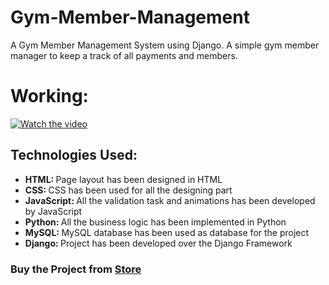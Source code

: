 # Gym-Member-Management
A Gym Member Management System using Django. A simple gym member manager to keep a track of all payments and members.

# Working:
[![Watch the video](https://img.youtube.com/vi/fqcFv9RPXzI/0.jpg)](https://youtu.be/fqcFv9RPXzI)

<h2>Technologies Used:</h2>
<ul>
    <li><b>HTML: </b>Page layout has been designed in HTML</li>
    <li><b>CSS: </b>CSS has been used for all the designing part</li>
    <li><b>JavaScript: </b>All the validation task and animations has been developed by JavaScript</li>
    <li><b>Python: </b>All the business logic has been implemented in Python</li>
    <li><b>MySQL: </b>MySQL database has been used as database for the project</li>
    <li><b>Django: </b>Project has been developed over the Django Framework</li>
</ul>

<h3>Buy the Project from <a href = "https://pythonista29.stores.instamojo.com/product/41396/gym-member-management-system/"> Store</a></h3>
